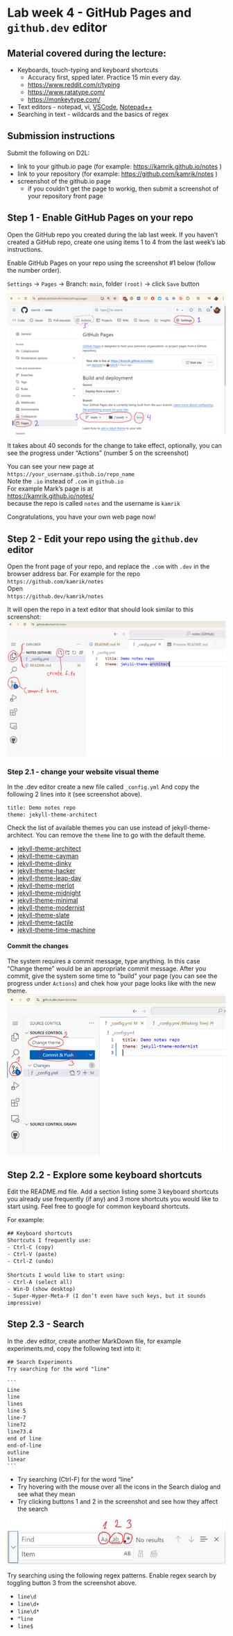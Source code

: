 # Lab week 4 - GitHub Pages and `github.dev` editor
## Material covered during the lecture:
- Keyboards, touch-typing and keyboard shortcuts
  - Accuracy first, spped later. Practice 15 min every day.  
  - https://www.reddit.com/r/typing
  - https://www.ratatype.com/
  - https://monkeytype.com/
- Text editors - notepad, vi, [VSCode](https://code.visualstudio.com/download), [Notepad++](https://notepad-plus-plus.org/)
- Searching in text - wildcards and the basics of regex 


## Submission instructions
Submit the following on D2L:
- link to your github.io page  (for example: https://kamrik.github.io/notes )
- link to your repository (for example: https://github.com/kamrik/notes )
- screenshot of the github.io page
  - if you couldn't get the page to workig, then submit a screenshot of your repository front page

## Step 1 - Enable GitHub Pages on your repo
Open the GitHub repo you created during the lab last week. If you haven’t created a GitHub repo, create one using items 1 to 4 from the last week’s lab instructions.

Enable GitHub Pages on your repo using the screenshot #1 below (follow the number order).

`Settings` → `Pages` → Branch: `main`, folder `(root)` → click `Save` button

![screenshot - enable Pages](img/github_enable_pages_files.png)


It takes about 40 seconds for the change to take effect, optionally, you can see the progress under “Actions” (number 5 on the screenshot)

You can see your new page at  
`https://your_username.github.io/repo_name`  
Note the `.io` instead of `.com` in `github.io`  
For example Mark’s page is at   
https://kamrik.github.io/notes/  
because the repo is called `notes` and the username is `kamrik`

Congratulations, you have your own web page now!

## Step 2 - Edit your repo using the `github.dev` editor

Open the front page of your repo, and replace the `.com` with `.dev` in the browser address bar. For example for the repo  
`https://github.com/kamrik/notes`  
Open  
`https://github.dev/kamrik/notes` 

It will open the repo in a text editor that should look similar to this screenshot:
![screenshot - enable Pages](img/github_dev_new_file.png)


### Step 2.1 - change your website visual theme
In the .dev editor create a new file called  `_config.yml` 
And copy the following 2 lines into it (see screenshot above).

```
title: Demo notes repo
theme: jekyll-theme-architect
```

Check the list of available themes you can use instead of jekyll-theme-architect. You can remove the `theme` line to go with the default theme.

- [jekyll-theme-architect](https://pages-themes.github.io/architect/)
- [jekyll-theme-cayman](https://pages-themes.github.io/cayman/)
- [jekyll-theme-dinky](https://pages-themes.github.io/dinky/)
- [jekyll-theme-hacker](https://pages-themes.github.io/hacker/)
- [jekyll-theme-leap-day](https://pages-themes.github.io/leap-day/)
- [jekyll-theme-merlot](https://pages-themes.github.io/merlot/)
- [jekyll-theme-midnight](https://pages-themes.github.io/midnight/)
- [jekyll-theme-minimal](https://pages-themes.github.io/minimal/)
- [jekyll-theme-modernist](https://pages-themes.github.io/modernist/)
- [jekyll-theme-slate](https://pages-themes.github.io/slate/)
- [jekyll-theme-tactile](https://pages-themes.github.io/tactile/)
- [jekyll-theme-time-machine](https://pages-themes.github.io/time-machine/)

#### Commit the changes
The system requires a commit message, type anything. In this case “Change theme” would be an appropriate commit message. After you commit, give the system some time to "build" your page (you can see the progress under `Actions`) and chek how your page looks like with the new theme.
![screenshot - enable Pages](img/github_dev_commit.png)




## Step 2.2 - Explore some keyboard shortcuts
Edit the README.md file. Add a section listing some 3 keyboard shortcuts you already use frequently (if any) and 3 more shortcuts you would like to start using. Feel free to google for common keyboard shortcuts.

For example:
```
## Keyboard shortcuts
Shortcuts I frequently use: 
- Ctrl-C (copy)
- Ctrl-V (paste)
- Ctrl-Z (undo)

Shortcuts I would like to start using: 
- Ctrl-A (select all)
- Win-D (show desktop)
- Super-Hyper-Meta-F (I don’t even have such keys, but it sounds impressive)
```

## Step 2.3 - Search
In the .dev editor, create another MarkDown file, for example experiments.md, copy the following text into it:

````
## Search Experiments
Try searching for the word "line"

```
Line
line
lines
line 5
line-7
line72
line73.4
end of line
end-of-line
outline
linear
```
````

- Try searching (Ctrl-F) for the word “line”
- Try hovering with the mouse over all the icons in the Search dialog and see what they mean
- Try clicking buttons 1 and 2 in the screenshot and see how they affect the search


![search dialog](img/github_dev_search_dialog.png)

Try searching using the following regex patterns. Enable regex search by toggling button 3 from the screenshot above.
- `line\d`
- `line\d+`
- `line\d*`
- `^line`
- `line$`









